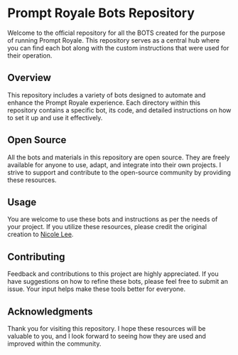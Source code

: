 # Prompt Royale Bots Repository

Welcome to the official repository for all the BOTS created for the purpose of running Prompt Royale. This repository serves as a central hub where you can find each bot along with the custom instructions that were used for their operation.

## Overview
This repository includes a variety of bots designed to automate and enhance the Prompt Royale experience. Each directory within this repository contains a specific bot, its code, and detailed instructions on how to set it up and use it effectively.

## Open Source
All the bots and materials in this repository are open source. They are freely available for anyone to use, adapt, and integrate into their own projects. I strive to support and contribute to the open-source community by providing these resources.

## Usage
You are welcome to use these bots and instructions as per the needs of your project. If you utilize these resources, please credit the original creation to [Nicole Lee](https://www.linkedin.com/in/minicolee/).

## Contributing
Feedback and contributions to this project are highly appreciated. If you have suggestions on how to refine these bots, please feel free to submit an issue. Your input helps make these tools better for everyone.

## Acknowledgments
Thank you for visiting this repository. I hope these resources will be valuable to you, and I look forward to seeing how they are used and improved within the community.
